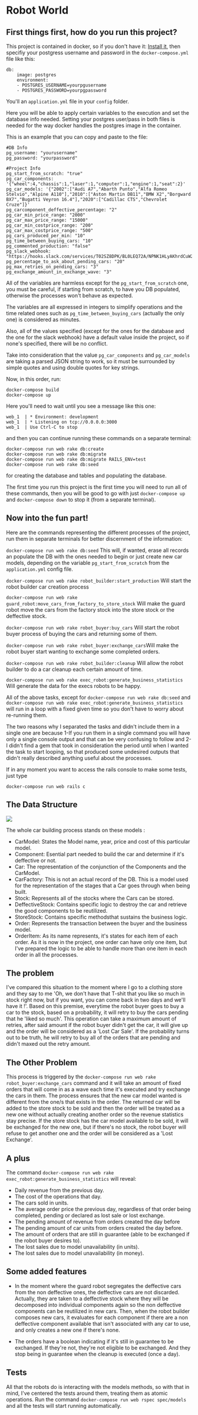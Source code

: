 # Robot World


## First things first, how do you run this project?


This project is contained in docker, so if you don't have it: [Install it](https://docs.docker.com/get-docker/), then specifiy your postgress username and password in the `docker-compose.yml` file like this:

    db:
        image: postgres
        environment:
        - POSTGRES_USERNAME=yourpgusername
        - POSTGRES_PASSWORD=yourpgpassword

You'll an `application.yml` file in your `config` folder.

Here you will be able to apply certain variables to the execution and set the database info needed. Setting your postgres user/pass in both files is needed for the way docker handles the postgres image in the container.

This is an example that you can copy and paste to the file:

    #DB Info
    pg_username: "yourusername"
    pg_password: "yourpassword"

    #Project Info
    pg_start_from_scratch: "true"
    pg_car_components: '{"wheel":4,"chassis":1,"laser":1,"computer":1,"engine":1,"seat":2}'
    pg_car_models: '{"2002":["Audi A7","Abarth Punto","Alfa Romeo Stelvio","Alpine A110"],"2010":["Aston Martin DB11","BMW X2","Borgward BX7","Bugatti Veyron 16.4"],"2020":["Cadillac CTS","Chevrolet Cruze"]}'
    pg_carcomponent_deffective_percentage: "2"
    pg_car_min_price_range: "2000"
    pg_car_max_price_range: "15000"
    pg_car_min_costprice_range: "200"
    pg_car_max_costprice_range: "500"
    pg_cars_produced_per_min: "10"
    pg_time_between_buying_cars: "10"
    pg_commented_production: "false"
    pg_slack_webhook: "https://hooks.slack.com/services/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"
    pg_percentage_to_ask_about_pending_cars: "20"
    pg_max_retries_on_pending_cars: "3"
    pg_exchange_amount_in_exchange_wave: "3"


All of the variables are harmless except for the `pg_start_from_scratch` one, you must be careful, if starting from scratch, to have you DB populated, otherwise the processes won't behave as expected.

The variables are all expressed in integers to simplify operations and the time related ones such as `pg_time_between_buying_cars` (actually the only one) is considered as minutes.

Also, all of the values specified (except for the ones for the database and the one for the slack webhook) have a default value inside the project, so if none's specified, there will be no conflict.

Take into consideration that the value `pg_car_components` and `pg_car_models` are taking a parsed JSON string to work, so it must be surrounded by simple quotes and using double quotes for key strings.

Now, in this order, run:

    docker-compose build
    docker-compose up

Here you'll need to wait until you see a message like this one:

    web_1  | * Environment: development
    web_1  | * Listening on tcp://0.0.0.0:3000
    web_1  | Use Ctrl-C to stop

and then you can continue running these commands on a separate terminal:

    docker-compose run web rake db:create
    docker-compose run web rake db:migrate
    docker-compose run web rake db:migrate RAILS_ENV=test
    docker-compose run web rake db:seed
    

for creating the database and tables and populating the database.


The first time you run this project is the first time you will need to run all of these commands, then you will be good to go with just `docker-compose up` and `docker-compose down` to stop it (from a separate terminal).

## Now into the fun part!

Here are the commands representing the different processes of the project, run them in separate terminals for better discernment of the information:


`docker-compose run web rake db:seed` This will, if wanted, erase all records an populate the DB with the ones needed to begin or just create new car models, depending on the variable `pg_start_from_scratch` from the `application.yml` config file.

`docker-compose run web rake robot_builder:start_production` Will start the robot builder car creation process

`docker-compose run web rake guard_robot:move_cars_from_factory_to_store_stock` Will make the guard robot move the cars from the factory stock into the store stock or the deffective stock.

`docker-compose run web rake robot_buyer:buy_cars` Will start the robot buyer process of buying the cars and returning some of them.

`docker-compose run web rake robot_buyer:exchange_cars`Will make the robot buyer start wanting to exchange some completed orders.

`docker-compose run web rake robot_builder:cleanup` Will allow the robot builder to do a car cleanup each certain amount of time.

`docker-compose run web rake exec_robot:generate_business_statistics` Will generate the data for the execs robots to be happy.

All of the above tasks, except for `docker-compose run web rake db:seed` and `docker-compose run web rake exec_robot:generate_business_statistics` will run in a loop with a fixed given time so you don't have to worry about re-running them.

The two reasons why I separated the tasks and didn't include them in a single one are because 1-If you run them in a single command you will have only a single console output and that can be very confusing to follow and 2-I didn't find a gem that took in consideration the period until when I wanted the task to start looping, so that produced some undesired outputs that didn't really described anything useful about the processes.

If in any moment you want to access the rails console to make some tests, just type

    docker-compose run web rails c

## The Data Structure

<img src='./public/robot-world-UML.png'>

The whole car building process stands on these models :

+ CarModel: States the Model name, year, price and cost of this particular model.
+ Component: Esential part needed to build the car and determine if it's deffective or not.
+ Car: The representation of the conjunction of the Components and the CarModel.
+ CarFactory: This is not an actual record of the DB. This is a model used for the representation of the stages that a Car goes through when being built.
+ Stock: Represents all of the stocks where the Cars can be stored.
+ DeffectiveStock: Contains specific logic to destroy the car and retrieve the good components to be reutilized.
+ StoreStock: Contains specific methodsthat sustains the business logic.
+ Order: Represents the transaction between the buyer and the business model.
+ OrderItem: As its name represents, it's states for each item of each order. As it is now in the project, one order can have only one item, but I've prepared the logic to be able to handle more than one item in each order in all the processes.

## The problem

I've compared this situation to the moment where I go to a clothing store and they say to me 'Oh, we don't have that T-shit that you like so much in stock right now, but if you want, you can come back in two days and we'll have it !'.
Based on this premise, everytime the robot buyer goes to buy a car to the stock, based on a probability, it will retry to buy the cars pending that he 'liked so much'. This operation can take a maximum amount of retries, after said amount if the robot buyer didn't get the car, it will give up and the order will be considered as a 'Lost Car Sale'. If the probability turns out to be truth, he will retry to buy all of the orders that are pending and didn't maxed out the retry amount.

## The Other Problem

This process is triggered by the `docker-compose run web rake robot_buyer:exchange_cars` command and it will take an amount of fixed orders that will come in as a wave each time it's executed and try exchange the cars in them. The process ensures that the new car model wanted is different from the one/s that exists in the order.
The returned car will be added to the store stock to be sold and then the order will be treated as a new one without actually creating another order so the revenue statistics stay precise.
If the store stock has the car model available to be sold, it will be exchanged for the new one, but if there's no stock, the robot buyer will refuse to get another one and the order will be considered as a 'Lost Exchange'.

## A plus

The command `docker-compose run web rake exec_robot:generate_business_statistics` will reveal:
+ Daily revenue from the previous day.
+ The cost of the operations that day.
+ The cars sold in units.
+ The average order price the previous day, regardless of that order being completed, pending or declared as lost sale or lost exchange.
+ The pending amount of revenue from orders created the day before
+ The pending amount of car units from orders created the day before.
+ The amount of orders that are still in guarantee (able to be exchanged if the robot buyer desires to).
+ The lost sales due to model unavailability (in units).
+ The lost sales due to model unavailability (in money).

## Some added features

+ In the moment where the guard robot segregates the deffective cars from the non deffective ones, the deffective cars are not discarded. Actually, they are taken to a deffective stock where they will be decomposed into individual components again so the non deffective components can be reutilized in new cars. Then, when the robot builder composes new cars, it evaluates for each component if there are a non deffective component available that isn't associated with any car to use, and only creates a new one if there's none.

+ The orders have a boolean indicating if it's still in guarantee to be exchanged. If they're not, they're not eligible to be exchanged. And they stop being in guarantee when the cleanup is executed (once a day).

## Tests

All that the robots do is interacting with the models methods, so with that in mind, I've centered the tests around them, treating them as atomic operations.
Run the command `docker-compose run web rspec spec/models` and all the tests will start running automatically.